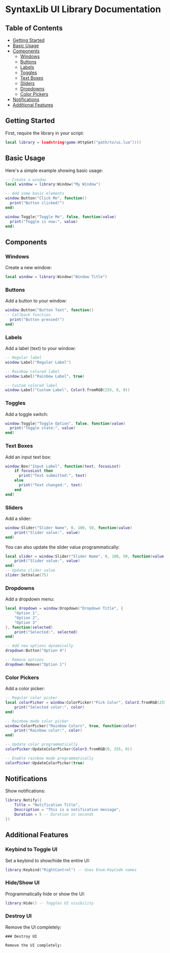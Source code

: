 # SyntaxLib UI Library Documentation

## Table of Contents
- [Getting Started](#getting-started)
- [Basic Usage](#basic-usage)
- [Components](#components)
  - [Windows](#windows)
  - [Buttons](#buttons)
  - [Labels](#labels)
  - [Toggles](#toggles)
  - [Text Boxes](#text-boxes)
  - [Sliders](#sliders)
  - [Dropdowns](#dropdowns)
  - [Color Pickers](#color-pickers)
- [Notifications](#notifications)
- [Additional Features](#additional-features)

## Getting Started

First, require the library in your script:

```lua
local library = loadstring(game:HttpGet("path/to/ui.lua"))()
```

## Basic Usage

Here's a simple example showing basic usage:

```lua
-- Create a window
local window = library:Window("My Window")

-- Add some basic elements
window:Button("Click Me", function()
  print("Button clicked!")
end)

window:Toggle("Toggle Me", false, function(value)
  print("Toggle is now:", value)
end)
```

## Components

### Windows

Create a new window:
```lua
local window = library:Window("Window Title")
```

### Buttons

Add a button to your window:
```lua
window:Button("Button Text", function()
-- Callback function
  print("Button pressed!")
end)
```

### Labels

Add a label (text) to your window:
```lua
-- Regular label
window:Label("Regular Label")

-- Rainbow colored label
window:Label("Rainbow Label", true)

-- Custom colored label
window:Label("Custom Label", Color3.fromRGB(255, 0, 0))
```

### Toggles

Add a toggle switch:
```lua
window:Toggle("Toggle Option", false, function(value)
  print("Toggle state:", value)
end)
```

### Text Boxes

Add an input text box:
```lua
window:Box("Input Label", function(text, focusLost)
    if focusLost then
      print("Text submitted:", text)
    else
      print("Text changed:", text)
    end 
end)
```

### Sliders

Add a slider:
```lua
window:Slider("Slider Name", 0, 100, 50, function(value)
    print("Slider value:", value)
end)
```

You can also update the slider value programmatically:
```lua
local slider = window:Slider("Slider Name", 0, 100, 50, function(value)
    print("Slider value:", value)
end)
-- Update slider value
slider:SetValue(75)
```

### Dropdowns

Add a dropdown menu:
```lua
local dropdown = window:Dropdown("Dropdown Title", {
    "Option 1",
    "Option 2",
    "Option 3"
}, function(selected)
    print("Selected:", selected)
end)

-- Add new options dynamically
dropdown:Button("Option 4")

-- Remove options
dropdown:Remove("Option 1")
```

### Color Pickers

Add a color picker:
```lua
-- Regular color picker
local colorPicker = window:ColorPicker("Pick Color", Color3.fromRGB(255, 0, 0), function(color)
    print("Selected color:", color)
end)

-- Rainbow mode color picker
window:ColorPicker("Rainbow Colors", true, function(color)
    print("Rainbow color:", color)
end)

-- Update color programmatically
colorPicker:UpdateColorPicker(Color3.fromRGB(0, 255, 0))

-- Enable rainbow mode programmatically
colorPicker:UpdateColorPicker(true)
```

## Notifications

Show notifications:
```lua
library.Notify({
    Title = "Notification Title",
    Description = "This is a notification message",
    Duration = 5 -- Duration in seconds
})
```

## Additional Features

### Keybind to Toggle UI

Set a keybind to show/hide the entire UI:
```lua
library:Keybind("RightControl") -- Uses Enum.KeyCode names
```

### Hide/Show UI

Programmatically hide or show the UI:
```lua
library:Hide() -- Toggles UI visibility
```

### Destroy UI

Remove the UI completely:
```
### Destroy UI

Remove the UI completely:
```
